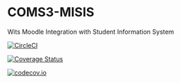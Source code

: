 # COMS3-MISIS
Wits Moodle Integration with Student Information System

[![CircleCI](https://circleci.com/gh/1826461/COMS3-MISIS.svg?style=shield)](https://circleci.com/gh/1826461/COMS3-MISIS)

[![Coverage Status](https://coveralls.io/repos/github/1826461/COMS3-MISIS/badge.svg?branch=master)](https://coveralls.io/github/1826461/COMS3-MISIS?branch=master)

[![codecov.io](https://codecov.io/gh/1826461/COMS3-MISIS/coverage.svg?branch=master)](https://codecov.io/gh/1826461/COMS3-MISIS)
